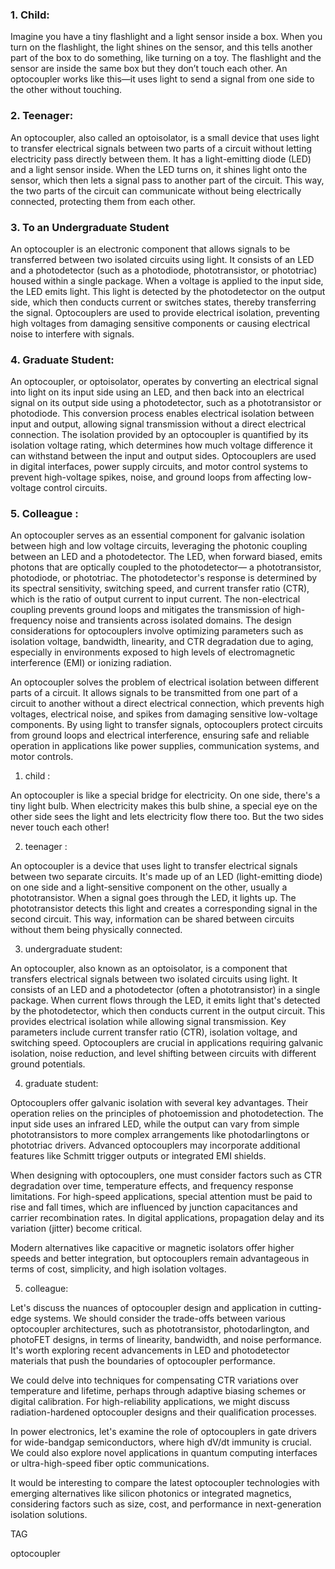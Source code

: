 

### 1. Child:

Imagine you have a tiny flashlight and a light sensor inside a box. When you turn on the flashlight, the light shines on the sensor, and this tells another part of the box to do something, like turning on a toy. The flashlight and the sensor are inside the same box but they don’t touch each other. An optocoupler works like this—it uses light to send a signal from one side to the other without touching.

### 2. Teenager:

An optocoupler, also called an optoisolator, is a small device that uses light to transfer electrical signals between two parts of a circuit without letting electricity pass directly between them. It has a light-emitting diode (LED) and a light sensor inside. When the LED turns on, it shines light onto the sensor, which then lets a signal pass to another part of the circuit. This way, the two parts of the circuit can communicate without being electrically connected, protecting them from each other.

### 3. To an Undergraduate Student

An optocoupler is an electronic component that allows signals to be transferred between two isolated circuits using light. It  consists of an LED and a photodetector (such as a photodiode, phototransistor, or phototriac) housed within a single package. When a voltage is applied to the input side, the LED emits light. This light is detected by the photodetector on the output side, which then conducts current or switches states, thereby transferring the signal. Optocouplers are used to provide electrical isolation, preventing high voltages from damaging sensitive components or causing electrical noise to interfere with signals.

### 4. Graduate Student:

An optocoupler, or optoisolator, operates by converting an electrical signal into light on its input side using an LED, and then back into an electrical signal on its output side using a photodetector, such as a phototransistor or photodiode. This conversion process enables electrical isolation between input and output, allowing signal transmission without a direct electrical connection. The isolation provided by an optocoupler is quantified by its isolation voltage rating, which determines how much voltage difference it can withstand between the input and output sides. Optocouplers are  used in digital interfaces, power supply circuits, and motor control systems to prevent high-voltage spikes, noise, and ground loops from affecting low-voltage control circuits.

### 5. Colleague :

An optocoupler serves as an essential component for galvanic isolation between high and low voltage circuits, leveraging the photonic coupling between an LED and a photodetector. The LED, when forward biased, emits photons that are optically coupled to the photodetector— a phototransistor, photodiode, or phototriac. The photodetector's response is determined by its spectral sensitivity, switching speed, and current transfer ratio (CTR), which is the ratio of output current to input current. The non-electrical coupling prevents ground loops and mitigates the transmission of high-frequency noise and transients across isolated domains. The design considerations for optocouplers involve optimizing parameters such as isolation voltage, bandwidth, linearity, and CTR degradation due to aging, especially in environments exposed to high levels of electromagnetic interference (EMI) or ionizing radiation.

An optocoupler solves the problem of electrical isolation between different parts of a circuit. It allows signals to be transmitted from one part of a circuit to another without a direct electrical connection, which prevents high voltages, electrical noise, and spikes from damaging sensitive low-voltage components. By using light to transfer signals, optocouplers protect circuits from ground loops and electrical interference, ensuring safe and reliable operation in applications like power supplies, communication systems, and motor controls.

1. child :

An optocoupler is like a special bridge for electricity. On one side, there's a tiny light bulb. When electricity makes this bulb shine, a special eye on the other side sees the light and lets electricity flow there too. But the two sides never touch each other!

2. teenager :

An optocoupler is a device that uses light to transfer electrical signals between two separate circuits. It's made up of an LED (light-emitting diode) on one side and a light-sensitive component on the other, usually a phototransistor. When a signal goes through the LED, it lights up. The phototransistor detects this light and creates a corresponding signal in the second circuit. This way, information can be shared between circuits without them being physically connected.

3. undergraduate student:

An optocoupler, also known as an optoisolator, is a component that transfers electrical signals between two isolated circuits using light. It  consists of an LED and a photodetector (often a phototransistor) in a single package. When current flows through the LED, it emits light that's detected by the photodetector, which then conducts current in the output circuit. This provides electrical isolation while allowing signal transmission. Key parameters include current transfer ratio (CTR), isolation voltage, and switching speed. Optocouplers are crucial in applications requiring galvanic isolation, noise reduction, and level shifting between circuits with different ground potentials.

4. graduate student:

Optocouplers offer galvanic isolation with several key advantages. Their operation relies on the principles of photoemission and photodetection. The input side  uses an infrared LED, while the output can vary from simple phototransistors to more complex arrangements like photodarlingtons or phototriac drivers. Advanced optocouplers may incorporate additional features like Schmitt trigger outputs or integrated EMI shields.

When designing with optocouplers, one must consider factors such as CTR degradation over time, temperature effects, and frequency response limitations. For high-speed applications, special attention must be paid to rise and fall times, which are influenced by junction capacitances and carrier recombination rates. In digital applications, propagation delay and its variation (jitter) become critical.

Modern alternatives like capacitive or magnetic isolators offer higher speeds and better integration, but optocouplers remain advantageous in terms of cost, simplicity, and high isolation voltages.

5. colleague:

Let's discuss the nuances of optocoupler design and application in cutting-edge systems. We should consider the trade-offs between various optocoupler architectures, such as phototransistor, photodarlington, and photoFET designs, in terms of linearity, bandwidth, and noise performance. It's worth exploring recent advancements in LED and photodetector materials that push the boundaries of optocoupler performance.

We could delve into techniques for compensating CTR variations over temperature and lifetime, perhaps through adaptive biasing schemes or digital calibration. For high-reliability applications, we might discuss radiation-hardened optocoupler designs and their qualification processes.

In power electronics, let's examine the role of optocouplers in gate drivers for wide-bandgap semiconductors, where high dV/dt immunity is crucial. We could also explore novel applications in quantum computing interfaces or ultra-high-speed fiber optic communications.

It would be interesting to compare the latest optocoupler technologies with emerging alternatives like silicon photonics or integrated magnetics, considering factors such as size, cost, and performance in next-generation isolation solutions.

TAG

optocoupler

